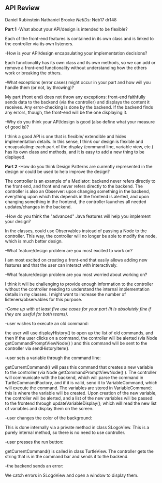 API Review
----------

Daniel Rubinstein
Nathaniel Brooke
*NetIDs:*
Neb17
dr148

**Part 1**
-What about your API/design is intended to be flexible?

Each of the front-end features is contained in its own class and is linked to the controller via its own listeners.

-How is your API/design encapsulating your implementation decisions?

Each functionality has its own class and its own methods, so we can add or remove a front-end functionality without understanding how the others work or breaking the others.

-What exceptions (error cases) might occur in your part and how will you handle them (or not, by throwing)?

My part (front end) does not throw any exceptions: front-end faithfully sends data to the backend (via the controller) and displays the content it receives. Any error-checking is done by the backend. If the backend finds any errors, though, the front-end will be the one displaying it.

-Why do you think your API/design is good (also define what your measure of good is)?

I think a good API is one that is flexible/ extendible and hides implementation details. In this sense, I think our design is flexible and encapsulating: each part of the display (command line, variable view, etc.) has its own class and methods, and it is easy to add a new thing to be displayed.

**Part 2**
-How do you think Design Patterns are currently represented in the design or could be used to help improve the design?

The controller is an example of a Mediator: backend never refers directly to the front end, and front end never refers directly to the backend. The controller is also an Observer: upon changing something in the backend, everything upon which this depends in the frontend is alerted, and upon changing something in the frontend, the controller launches all needed updates/changes in the backend.

-How do you think the "advanced" Java features will help you implement your design?

In the classes, could use Observables instead of passing a Node to the controller. This way, the controller will no longer be able to modify the node, which is much better design.

-What feature/design problem are you most excited to work on?

I am most excited on creating a front-end that easily allows adding new features and that the user can interact with interactively.

-What feature/design problem are you most worried about working on?

I think it will be challenging to provide enough information to the controller without the controller needing to understand the internal implementation details in my classes. I might want to increase the number of listeners/observables for this purpose.

*-Come up with at least five use cases for your part (it is absolutely fine if they are useful for both teams).*

-user wishes to execute an old command:

the user will use displayHistory() to open up the list of old commands, and then if the user clicks on a command, the controller will be alerted (via Node getCommandPromptViewNode() ) and this command will be sent to the controller via sendHistoryItem().

-user sets a variable through the command line:

getCurrentCommand() will pass this command that creates a new variable to the controller (via Node getCommandPromptViewNode() ). The controller will communicate with the backend, which will parse the command in TurtleCommandFactory, and if it is valid, send it to VariableCommand, which will execute the command. The variables are stored in VariableCommand; this is where the variable will be created. Upon creation of the new variable, the controller will be alerted, and a list of the new variables will be passed to the frontend through updateVariableDisplay(); which will read the new list of variables and display them on the screen.

-user changes the color of the background:

This is done internally via a private method in class SLogoView. This is a purely internal method, so there is no need to use controller.

-user presses the run button:

getCurrentCommand() is called in class TurtleView. The controller gets the string that is in the command bar and sends it to the backend.

-the backend sends an error:

We catch errors in SLogoView and open a window to display them.

